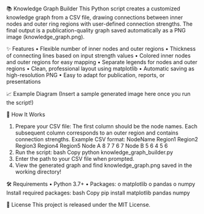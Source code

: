 📚 Knowledge Graph Builder
This Python script creates a customized knowledge graph from a CSV file, drawing connections between inner nodes and outer ring regions with user-defined connection strengths.
The final output is a publication-quality graph saved automatically as a PNG image (knowledge_graph.png).
 
✨ Features
•	Flexible number of inner nodes and outer regions
•	Thickness of connecting lines based on input strength values
•	Colored inner nodes and outer regions for easy mapping
•	Separate legends for nodes and outer regions
•	Clean, professional layout using matplotlib
•	Automatic saving as high-resolution PNG
•	Easy to adapt for publication, reports, or presentations
 
📈 Example Diagram
(Insert a sample generated image here once you run the script!)
 
 
📂 How It Works
1.	Prepare your CSV file:
The first column should be the node names.
Each subsequent column corresponds to an outer region and contains connection strengths.
Example CSV format:
NodeName	Region1	Region2	Region3	Region4	Region5
Node A	8	7	7	6	7
Node B	5	6	4	5	6
2.	Run the script:
bash
Copy
python knowledge_graph_builder.py
3.	Enter the path to your CSV file when prompted.
4.	View the generated graph and find knowledge_graph.png saved in the working directory!
 
🛠️ Requirements
•	Python 3.7+
•	Packages:
o	matplotlib
o	pandas
o	numpy
Install required packages:
bash
Copy
pip install matplotlib pandas numpy
 
📜 License
This project is released under the MIT License.
 